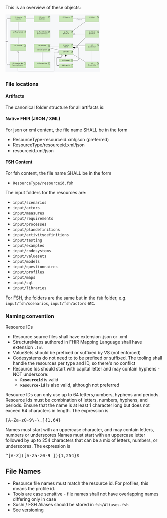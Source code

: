 This is an overview of these objects:

<img src="./l3_artifacts.png" style="width:60%; align:center"/>
<br clear="all"/>



### File locations



#### Artifacts
The canonical folder structure for all artifacts is: 

#### Native FHIR (JSON / XML)
For json or xml content, the file name SHALL be in the form
* ResourceType-resourceid.xml/json (preferred)
* ResourceType/resourceid.xml/json
* resourceid.xml/json

#### FSH Content
For fsh content, the file name SHALL be in the form
* `ResourceType/resourceid.fsh`

The input folders for the resources are:
* `input/scenarios`
* `input/actors`
* `input/measures`
* `input/requirements`
* `input/processes`
* `input/plandefinitions`
* `input/activitydefinitions`
* `input/testing`
* `input/examples`
* `input/codesystems`
* `input/valuesets`
* `input/models`
* `input/questionnaires`
* `input/profiles`
* `input/maps`
* `input/cql`
* `input/libraries`


For FSH, the folders are the same but in the `fsh` folder, e.g. `input/fsh/scenarios`, `input/fsh/actors` etc.


### Naming convention

Resource IDs
* Resource source files shall have extension .json or .xml
* StructureMaps authored in FHIR Mapping Language shall have extension `.fml` 
* ValueSets should be prefixed or suffixed by VS (not enforced)
* Codesystems do not need to to be prefixed or suffixed. The tooling shall handle the resources per type and ID, so there's no conflict
* Resource Ids should start with capital letter and may contain hyphens - NOT underscore: 
  * **`Resourceid`** is valid
  * **`Resource-id`** is also valid, although not preferred


<div class="info-box must">
  <span class="info-title">Resource IDs can only use up to 64 letters,numbers, hyphens and periods.</span>
    Resource Ids must be combination of letters, numbers, hyphens, and periods. Ensure that the name is at least 1 character long but does not exceed 64 characters in length. The expression is <pre>[A-Za-z0-9\-\.]{1,64}</pre>
</div>

<div class="info-box must">
  <span class="info-title">Names must start with an uppercase character, and may contain letters, numbers or underscores</span>
    Names must start with an uppercase letter followed by up to 254 characters that can be a mix of letters, numbers, or underscores. The expression is <pre>^[A-Z]([A-Za-z0-9_]){1,254}$</pre>
</div>





## File Names

* Resource file names must match the resource id. For profiles, this means the profile id.
* Tools are case sensitive - file names shall not have overlapping names differing only in case
* Sushi / FSH Aliases should be stored in `fsh/Aliases.fsh`
* See [versioning](versioning.html)


